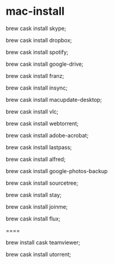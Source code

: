 # mac-install

brew cask install skype;

brew cask install dropbox;

brew cask install spotify;

brew cask install google-drive;

brew cask install franz;

brew cask install insync;

brew cask install macupdate-desktop;

brew cask install vlc;

brew cask install webtorrent;

brew cask install adobe-acrobat;

brew cask install lastpass;

brew cask install alfred;

brew cask install google-photos-backup

brew cask install sourcetree;

brew cask install stay;

brew cask install joinme;

brew cask install flux;

====

brew install cask teamviewer;

brew cask install utorrent;
